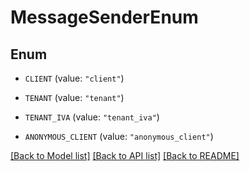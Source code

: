 # MessageSenderEnum

## Enum


* `CLIENT` (value: `"client"`)

* `TENANT` (value: `"tenant"`)

* `TENANT_IVA` (value: `"tenant_iva"`)

* `ANONYMOUS_CLIENT` (value: `"anonymous_client"`)


[[Back to Model list]](../README.md#documentation-for-models) [[Back to API list]](../README.md#documentation-for-api-endpoints) [[Back to README]](../README.md)


